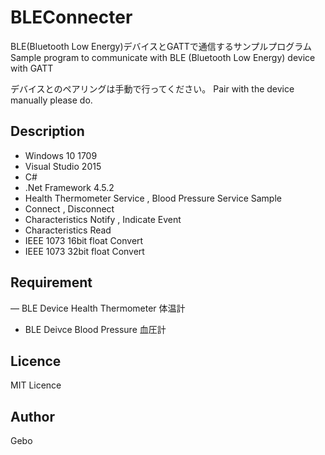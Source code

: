 BLEConnecter
====

BLE(Bluetooth Low Energy)デバイスとGATTで通信するサンプルプログラム
Sample program to communicate with BLE (Bluetooth Low Energy) device with GATT

デバイスとのペアリングは手動で行ってください。
Pair with the device manually please do.

## Description
- Windows 10 1709
- Visual Studio 2015
- C#
- .Net Framework 4.5.2
- Health Thermometer Service , Blood Pressure Service Sample
- Connect , Disconnect
- Characteristics Notify , Indicate Event
- Characteristics Read
- IEEE 1073 16bit float Convert
- IEEE 1073 32bit float Convert

## Requirement
― BLE Device Health Thermometer 体温計
- BLE Deivce Blood Pressure 血圧計

## Licence
MIT Licence

## Author
Gebo
